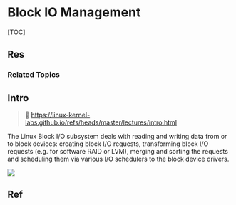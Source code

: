 # Block IO Management

[TOC]



## Res
### Related Topics



## Intro
> 📎 https://linux-kernel-labs.github.io/refs/heads/master/lectures/intro.html

The Linux Block I/O subsystem deals with reading and writing data from or to block devices: creating block I/O requests, transforming block I/O requests (e.g. for software RAID or LVM), merging and sorting the requests and scheduling them via various I/O schedulers to the block device drivers.

![](../../../../../../../../../Assets/Pics/Pasted%20image%2020240531205226.png)




## Ref
